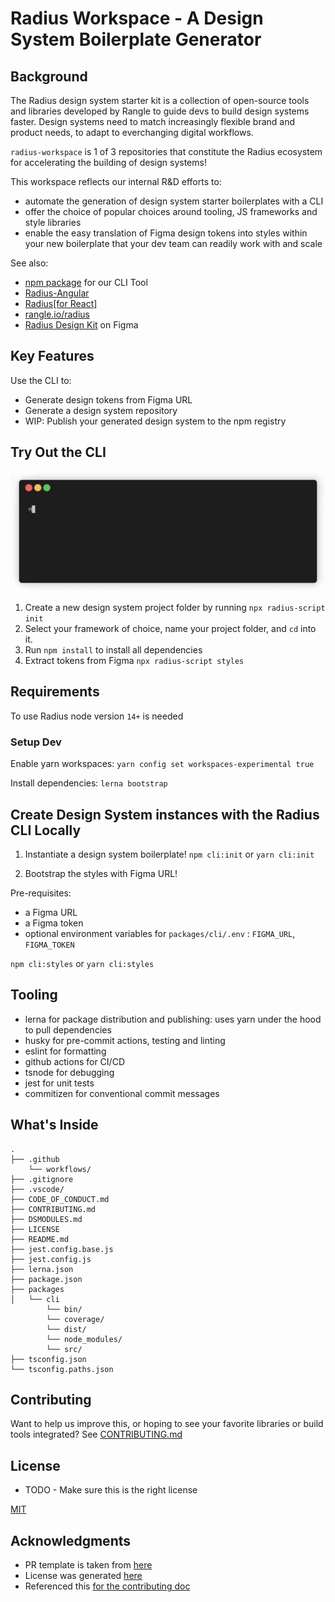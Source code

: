 # Radius Workspace - A Design System Boilerplate Generator

## Background

The Radius design system starter kit is a collection of open-source tools and libraries developed by Rangle to guide devs to build design systems faster. Design systems need to match increasingly flexible brand and product needs, to adapt to everchanging digital workflows.

`radius-workspace` is 1 of 3 repositories that constitute the Radius ecosystem for accelerating the building of design systems!

This workspace reflects our internal R&D efforts to:

- automate the generation of design system starter boilerplates with a CLI
- offer the choice of popular choices around tooling, JS frameworks and style libraries
- enable the easy translation of Figma design tokens into styles within your new boilerplate that your dev team can readily work with and scale

See also:

- [npm package](https://www.npmjs.com/package/radius-script) for our CLI Tool
- [Radius-Angular](https://github.com/rangle/radius-angular)
- [Radius[for React]](https://github.com/rangle/radius)
- [rangle.io/radius](https://rangle.io/radius)
- [Radius Design Kit](https://www.figma.com/file/RqENxZWAzGiEWM7COch1Sc/Radius-Design-Kit) on Figma

## Key Features

Use the CLI to:

- Generate design tokens from Figma URL
- Generate a design system repository
- WIP: Publish your generated design system to the npm registry

## Try Out the CLI

![Terminal window showing npx radius-script init command](imgs/radius-script-angular.gif)

1. Create a new design system project folder by running `npx radius-script init`
1. Select your framework of choice, name your project folder, and `cd` into it.
1. Run `npm install` to install all dependencies
1. Extract tokens from Figma `npx radius-script styles`

## Requirements

To use Radius node version `14+` is needed

### Setup Dev

Enable yarn workspaces:
`yarn config set workspaces-experimental true`

Install dependencies:
`lerna bootstrap`

## Create Design System instances with the Radius CLI Locally

1. Instantiate a design system boilerplate!
   `npm cli:init` or `yarn cli:init`

2. Bootstrap the styles with Figma URL!

Pre-requisites:

- a Figma URL
- a Figma token
- optional environment variables for `packages/cli/.env` : `FIGMA_URL`, `FIGMA_TOKEN`

`npm cli:styles` or `yarn cli:styles`

## Tooling

- lerna for package distribution and publishing: uses yarn under the hood to pull dependencies
- husky for pre-commit actions, testing and linting
- eslint for formatting
- github actions for CI/CD
- tsnode for debugging
- jest for unit tests
- commitizen for conventional commit messages

## What's Inside

```
.
├── .github
    └── workflows/
├── .gitignore
├── .vscode/
├── CODE_OF_CONDUCT.md
├── CONTRIBUTING.md
├── DSMODULES.md
├── LICENSE
├── README.md
├── jest.config.base.js
├── jest.config.js
├── lerna.json
├── package.json
├── packages
│   └── cli
        └── bin/
        └── coverage/
        └── dist/
        └── node_modules/
        └── src/
├── tsconfig.json
└── tsconfig.paths.json

```

## Contributing

Want to help us improve this, or hoping to see your favorite libraries or build tools integrated?
See [CONTRIBUTING.md](./CONTRIBUTING.md)

## License

- TODO - Make sure this is the right license

[MIT](./LICENSE)

## Acknowledgments

- PR template is taken from [here](https://embeddedartistry.com/blog/2017/08/04/a-github-pull-request-template-for-your-projects/)
- License was generated [here](https://choosealicense.com/licenses/mit/)
- Referenced this [for the contributing doc](https://gist.github.com/briandk/3d2e8b3ec8daf5a27a62)
